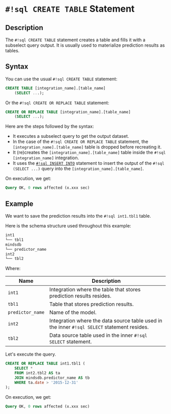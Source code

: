 # `#!sql CREATE TABLE` Statement

## Description

The `#!sql CREATE TABLE` statement creates a table and fills it with a subselect query output. It is usually used to materialize prediction results as tables.

## Syntax

You can use the usual `#!sql CREATE TABLE` statement:

```sql
CREATE TABLE [integration_name].[table_name]
    (SELECT ...);
```

Or the `#!sql CREATE OR REPLACE TABLE` statement:

```sql
CREATE OR REPLACE TABLE [integration_name].[table_name]
    (SELECT ...);
```

Here are the steps followed by the syntax:

- It executes a subselect query to get the output dataset.
- In the case of the `#!sql CREATE OR REPLACE TABLE` statement, the `[integration_name].[table_name]` table is dropped before recreating it.
- It (re)creates the `[integration_name].[table_name]` table inside the `#!sql [integration_name]` integration.
- It uses the [`#!sql INSERT INTO`](/sql/api/insert/) statement to insert the output of the `#!sql (SELECT ...)` query into the `[integration_name].[table_name]`.

On execution, we get:

```sql
Query OK, 0 rows affected (x.xxx sec)
```

## Example

We want to save the prediction results into the `#!sql int1.tbl1` table.

Here is the schema structure used throughout this example:

```bash
int1
└── tbl1
mindsdb
└── predictor_name
int2
└── tbl2
```

Where:

| Name             | Description                                                                                 |
| ---------------- | ------------------------------------------------------------------------------------------- |
| `int1`           | Integration where the table that stores prediction results resides.                         |
| `tbl1`           | Table that stores prediction results.                                                       |
| `predictor_name` | Name of the model.                                                                          |
| `int2`           | Integration where the data source table used in the inner `#!sql SELECT` statement resides. |
| `tbl2`           | Data source table used in the inner `#!sql SELECT` statement.                               |

Let's execute the query.

```sql
CREATE OR REPLACE TABLE int1.tbl1 (
    SELECT *
    FROM int2.tbl2 AS ta
    JOIN mindsdb.predictor_name AS tb
    WHERE ta.date > '2015-12-31'
);
```

On execution, we get:

```sql
Query OK, 0 rows affected (x.xxx sec)
```
